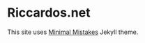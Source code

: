 # Riccardos.net

This site uses [Minimal Mistakes](https://mmistakes.github.io/minimal-mistakes/) Jekyll theme.